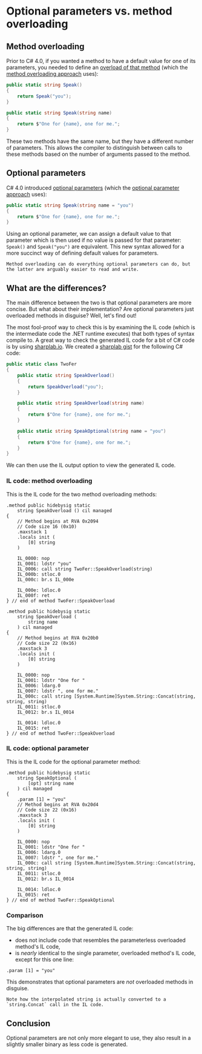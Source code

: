 # Optional parameters vs. method overloading

## Method overloading

Prior to C# 4.0, if you wanted a method to have a default value for one of its parameters, you needed to define an [overload of that method][method-overloading] (which the [method overloading approach][approach-method-overloading] uses):

```csharp
public static string Speak()
{
    return Speak("you");
}

public static string Speak(string name)
{
    return $"One for {name}, one for me.";
}
```

These two methods have the same name, but they have a different number of parameters.
This allows the compiler to distinguish between calls to these methods based on the number of arguments passed to the method.

## Optional parameters

C# 4.0 introduced [optional parameters][optional-parameters] (which the [optional parameter approach][approach-optional-parameter] uses):

```csharp
public static string Speak(string name = "you")
{
    return $"One for {name}, one for me.";
}
```

Using an optional parameter, we can assign a default value to that parameter which is then used if no value is passed for that parameter: `Speak()` and `Speak("you")` are equivalent.
This new syntax allowed for a more succinct way of defining default values for parameters.

```exercism/note
Method overloading can do everything optional parameters can do, but the latter are arguably easier to read and write.
```

## What are the differences?

The main difference between the two is that optional parameters are more concise.
But what about their implementation?
Are optional parameters just overloaded methods in disguise?
Well, let's find out!

The most fool-proof way to check this is by examining the IL code (which is the intermediate code the .NET runtime executes) that both types of syntax compile to.
A great way to check the generated IL code for a bit of C# code is by using [sharplab.io].
We created a [sharplab gist][il-comparison] for the following C# code:

```csharp
public static class TwoFer
{
    public static string SpeakOverload()
    {
        return SpeakOverload("you");
    }

    public static string SpeakOverload(string name)
    {
        return $"One for {name}, one for me.";
    }

    public static string SpeakOptional(string name = "you")
    {
        return $"One for {name}, one for me.";
    }
}
```

We can then use the IL output option to view the generated IL code.

### IL code: method overloading

This is the IL code for the two method overloading methods:

```
.method public hidebysig static
    string SpeakOverload () cil managed
{
    // Method begins at RVA 0x2094
    // Code size 16 (0x10)
    .maxstack 1
    .locals init (
        [0] string
    )

    IL_0000: nop
    IL_0001: ldstr "you"
    IL_0006: call string TwoFer::SpeakOverload(string)
    IL_000b: stloc.0
    IL_000c: br.s IL_000e

    IL_000e: ldloc.0
    IL_000f: ret
} // end of method TwoFer::SpeakOverload

.method public hidebysig static
    string SpeakOverload (
        string name
    ) cil managed
{
    // Method begins at RVA 0x20b0
    // Code size 22 (0x16)
    .maxstack 3
    .locals init (
        [0] string
    )

    IL_0000: nop
    IL_0001: ldstr "One for "
    IL_0006: ldarg.0
    IL_0007: ldstr ", one for me."
    IL_000c: call string [System.Runtime]System.String::Concat(string, string, string)
    IL_0011: stloc.0
    IL_0012: br.s IL_0014

    IL_0014: ldloc.0
    IL_0015: ret
} // end of method TwoFer::SpeakOverload
```

### IL code: optional parameter

This is the IL code for the optional parameter method:

```
.method public hidebysig static
    string SpeakOptional (
        [opt] string name
    ) cil managed
{
    .param [1] = "you"
    // Method begins at RVA 0x20d4
    // Code size 22 (0x16)
    .maxstack 3
    .locals init (
        [0] string
    )

    IL_0000: nop
    IL_0001: ldstr "One for "
    IL_0006: ldarg.0
    IL_0007: ldstr ", one for me."
    IL_000c: call string [System.Runtime]System.String::Concat(string, string, string)
    IL_0011: stloc.0
    IL_0012: br.s IL_0014

    IL_0014: ldloc.0
    IL_0015: ret
} // end of method TwoFer::SpeakOptional
```

### Comparison

The big differences are that the generated IL code:

- does not include code that resembles the parameterless overloaded method's IL code,
- is _nearly_ identical to the single parameter, overloaded method's IL code, except for this one line:

```
.param [1] = "you"
```

This demonstrates that optional parameters are _not_ overloaded methods in disguise.

```exercism/note
Note how the interpolated string is actually converted to a `string.Concat` call in the IL code.
```

## Conclusion

Optional parameters are not only more elegant to use, they also result in a slightly smaller binary as less code is generated.

[approaches]: https://exercism.org/tracks/csharp/exercises/two-fer/approaches
[approach-optional-parameter]: https://exercism.org/tracks/csharp/exercises/two-fer/approaches/optional-parameter
[approach-method-overloading]: https://exercism.org/tracks/csharp/exercises/two-fer/approaches/method-overloading
[optional-parameters]: https://learn.microsoft.com/en-us/dotnet/csharp/programming-guide/classes-and-structs/named-and-optional-arguments
[method-overloading]: https://www.pluralsight.com/guides/overload-methods-invoking-overload-methods-csharp
[sharplab.io]: https://sharplab.io
[il-comparison]: https://sharplab.io/#gist:a8991b6f70ee94145dbd43b571b9ef61
